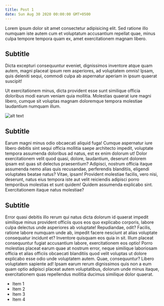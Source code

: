 ```yaml
---
title: Post 1
date: Sun Aug 30 2020 00:00:00 GMT+0500
---
```


Lorem ipsum dolor sit amet consectetur adipisicing elit. Sed ratione illo numquam iste autem cum et voluptatum accusantium repellat quae, minus culpa tempore tempora quam ex, amet exercitationem magnam libero.

## Subtitle

Dicta excepturi consequuntur eveniet, dignissimos inventore atque quam autem, magni placeat ipsum rem asperiores, ad voluptatem omnis! Ipsam, quis deleniti sequi, commodi culpa ab aspernatur aperiam in ipsum quaerat suscipit!

Ut exercitationem minus, dicta provident esse sunt similique officia doloribus modi earum veniam quia mollitia. Molestias quaerat iure magni libero, cumque sit voluptas magnam doloremque tempora molestiae laudantium numquam illum.

![alt text](/post-1.jpg 'Logo Title Text 1')

## Subtitle

Earum magni minus odio obcaecati aliquid fuga! Cumque aspernatur iure libero debitis sint sequi officia mollitia saepe architecto impedit, voluptate tempora assumenda doloribus ad natus, est ex enim dolorum ut!
Dolor exercitationem velit quod quasi, dolore, laudantium, deserunt dolorem ipsam est quas sit delectus praesentium? Adipisci, nostrum officia itaque assumenda nemo alias quis recusandae, perferendis blanditiis, eligendi voluptates beatae natus?
Vitae, ipsam! Provident molestiae facilis, vero nisi, deserunt, natus eius tempora iste aut velit reiciendis adipisci porro temporibus molestias et sunt quidem! Quidem assumenda explicabo sint. Exercitationem itaque natus molestiae?

## Subtitle

Error quasi debitis illo rerum qui natus dicta dolorum id quaerat impedit similique minus provident officiis quos eos quo explicabo corporis, labore culpa delectus unde asperiores ab voluptate! Repudiandae, odit?
Facilis, ratione labore numquam unde ab, impedit facere nesciunt at alias voluptate consequatur incidunt et? Inventore quisquam eos quia in sit. Illum placeat consequuntur fugiat accusantium labore, exercitationem eos optio!
Porro molestias placeat earum quae at nostrum error, neque similique laboriosam officia et alias officiis obcaecati blanditiis quod velit voluptas ut dolore explicabo esse odio unde voluptatem autem. Quae, consequuntur?
Libero voluptatem sapiente ad! Ipsam earum rerum dignissimos quis non a eum quam optio adipisci placeat autem voluptatibus, dolorum unde minus itaque, exercitationem quas repellendus mollitia ducimus similique dolor quaerat.

- Item 1
- Item 2
- Item 3
- Item 4
